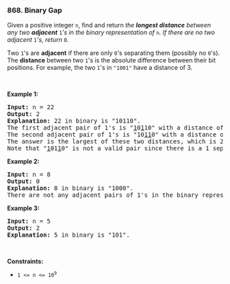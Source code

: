 <h3 align="left"> 868. Binary Gap</h3>
<div><p>Given a positive integer <code>n</code>, find and return <em>the <strong>longest distance</strong> between any two <strong>adjacent</strong> </em><code>1</code><em>'s in the binary representation of </em><code>n</code><em>. If there are no two adjacent </em><code>1</code><em>'s, return </em><code>0</code><em>.</em></p>

<p>Two <code>1</code>'s are <strong>adjacent</strong> if there are only <code>0</code>'s separating them (possibly no <code>0</code>'s). The <b>distance</b> between two <code>1</code>'s is the absolute difference between their bit positions. For example, the two <code>1</code>'s in <code>"1001"</code> have a distance of 3.</p>

<p>&nbsp;</p>
<p><strong>Example 1:</strong></p>

<pre><strong>Input:</strong> n = 22
<strong>Output:</strong> 2
<strong>Explanation:</strong> 22 in binary is "10110".
The first adjacent pair of 1's is "<u>1</u>0<u>1</u>10" with a distance of 2.
The second adjacent pair of 1's is "10<u>11</u>0" with a distance of 1.
The answer is the largest of these two distances, which is 2.
Note that "<u>1</u>01<u>1</u>0" is not a valid pair since there is a 1 separating the two 1's underlined.
</pre>

<p><strong>Example 2:</strong></p>

<pre><strong>Input:</strong> n = 8
<strong>Output:</strong> 0
<strong>Explanation:</strong> 8 in binary is "1000".
There are not any adjacent pairs of 1's in the binary representation of 8, so we return 0.
</pre>

<p><strong>Example 3:</strong></p>

<pre><strong>Input:</strong> n = 5
<strong>Output:</strong> 2
<strong>Explanation:</strong> 5 in binary is "101".
</pre>

<p>&nbsp;</p>
<p><strong>Constraints:</strong></p>

<ul>
	<li><code>1 &lt;= n &lt;= 10<sup>9</sup></code></li>
</ul>
</div>